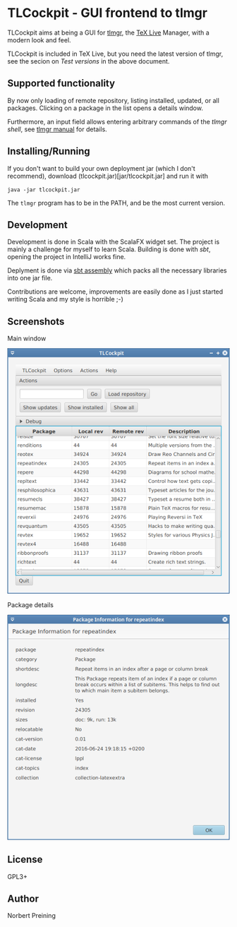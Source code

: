 TLCockpit - GUI frontend to tlmgr
=================================

TLCockpit aims at being a GUI for [tlmgr](https://www.tug.org/texlive/tlmgr.html), the [TeX Live](https://www.tug.org/texlive/) Manager, with a modern look and feel.

TLCockpit is included in TeX Live, but you need the latest version of tlmgr, see the secion on <em>Test versions</em> in the above document.

Supported functionality
-----------------------

By now only loading of remote repository, listing installed, updated, 
or all packages. Clicking on a package in the list opens a details
window.

Furthermore, an input field allows entering arbitrary commands of the
*tlmgr shell*, see [tlmgr manual](https://www.tug.org/texlive/doc/tlmgr.html#shell) for details.

Installing/Running
------------------

If you don't want to build your own deployment jar (which I don't recommend),
download (tlcockpit.jar)[jar/tlcockpit.jar] and run it with

```
java -jar tlcockpit.jar
```

The `tlmgr` program has to be in the PATH, and be the most current version.

Development
-----------

Development is done in Scala with the ScalaFX widget set. The project is
mainly a challenge for myself to learn Scala. Building is done with *sbt*,
opening the project in IntelliJ works fine.

Deplyment is done via [sbt assembly](https://github.com/sbt/sbt-assembly)
which packs all the necessary libraries into one jar file.

Contributions are welcome, improvements are easily done as I just started
writing Scala and my style is horrible ;-)

Screenshots
-----------

Main window

![Main window](screenshots/mainwindow.png)

Package details

![Package details](screenshots/pkg-details.png)


License
-------

GPL3+


Author
------

Norbert Preining

